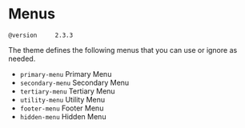 # Menus

`@version     2.3.3`

The theme defines the following menus that you can use or ignore as needed.

  * `primary-menu` Primary Menu
  * `secondary-menu` Secondary Menu
  * `tertiary-menu` Tertiary Menu
  * `utility-menu` Utility Menu
  * `footer-menu` Footer Menu
  * `hidden-menu` Hidden Menu
